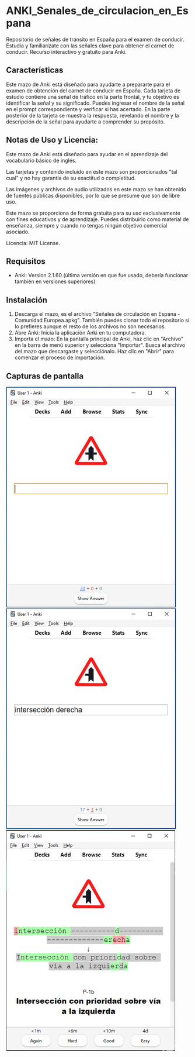 # ANKI_Senales_de_circulacion_en_Espana
Repositorio de señales de tránsito en España para el examen de conducir. Estudia y familiarízate con las señales clave para obtener el carnet de conducir. Recurso interactivo y gratuito para Anki.

## Características

Este mazo de Anki está diseñado para ayudarte a prepararte para el examen de obtención del carnet de conducir en España. Cada tarjeta de estudio contiene una señal de tráfico en la parte frontal, y tu objetivo es identificar la señal y su significado. Puedes ingresar el nombre de la señal en el prompt correspondiente y verificar si has acertado. En la parte posterior de la tarjeta se muestra la respuesta, revelando el nombre y la descripción de la señal para ayudarte a comprender su propósito.

## Notas de Uso y Licencia:

Este mazo de Anki está diseñado para ayudar en el aprendizaje del vocabulario básico de inglés.

Las tarjetas y contenido incluido en este mazo son proporcionados "tal cual" y no hay garantía de su exactitud o completitud.

Las imágenes y archivos de audio utilizados en este mazo se han obtenido de fuentes públicas disponibles, por lo que se presume que son de libre uso. 

Este mazo se proporciona de forma gratuita para su uso exclusivamente con fines educativos y de aprendizaje. Puedes distribuirlo como material de enseñanza, siempre y cuando no tengas ningún objetivo comercial asociado.

Licencia: MIT License.


## Requisitos

- Anki: Version ⁨2.1.60 (última versión en que fue usado, debería funcionar también en versiones superiores)

## Instalación

1. Descarga el mazo, es el archivo "Señales de circulación en Espana - Comunidad Europea.apkg". También puedes clonar todo el repositorio si lo prefieres aunque el resto de los archivos no son necesarios.
2. Abre Anki: Inicia la aplicación Anki en tu computadora.
3. Importa el mazo: En la pantalla principal de Anki, haz clic en "Archivo" en la barra de menú superior y selecciona "Importar". Busca el archivo del mazo que descargaste y selecciónalo. Haz clic en "Abrir" para comenzar el proceso de importación.

## Capturas de pantalla

![Captura parte frontal ejemplo](Screenshots/Front.jpg)
![Captura teclear señal ejemplo](Screenshots/Type.jpg)
![Captura parte posterior ejemplo](Screenshots/Back.jpg)
